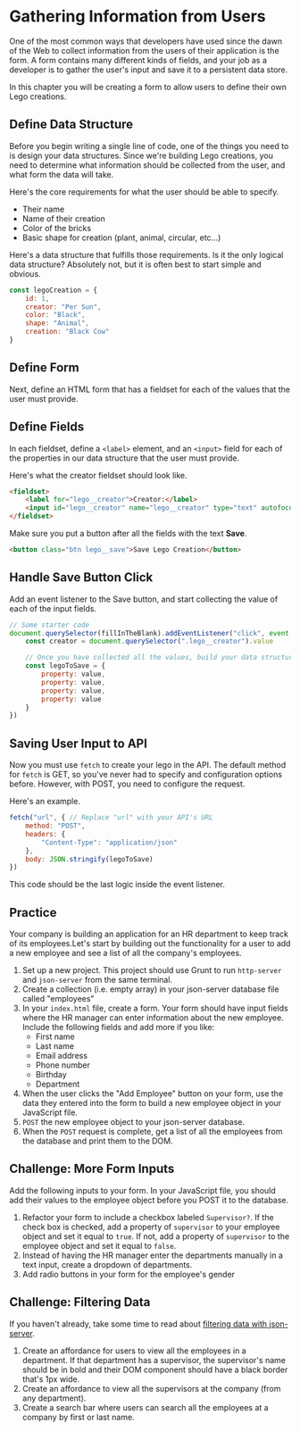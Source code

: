 # Gathering Information from Users

One of the most common ways that developers have used since the dawn of the Web to collect information from the users of their application is the form. A form contains many different kinds of fields, and your job as a developer is to gather the user's input and save it to a persistent data store.

In this chapter you will be creating a form to allow users to define their own Lego creations.

## Define Data Structure

Before you begin writing a single line of code, one of the things you need to is design your data structures. Since we're building Lego creations, you need to determine what information should be collected from the user, and what form the data will take.

Here's the core requirements for what the user should be able to specify.

* Their name
* Name of their creation
* Color of the bricks
* Basic shape for creation (plant, animal, circular, etc...)

Here's a data structure that fulfills those requirements. Is it the only logical data structure? Absolutely not, but it is often best to start simple and obvious.

```js
const legoCreation = {
    id: 1,
    creator: "Per Sun",
    color: "Black",
    shape: "Animal",
    creation: "Black Cow"
}
```

## Define Form

Next, define an HTML form that has a fieldset for each of the values that the user must provide.

## Define Fields

In each fieldset, define a `<label>` element, and an `<input>` field for each of the properties in our data structure that the user must provide.

Here's what the creator fieldset should look like.

```html
<fieldset>
    <label for="lego__creator">Creator:</label>
    <input id="lego__creator" name="lego__creator" type="text" autofocus />
</fieldset>
```

Make sure you put a button after all the fields with the text **Save**.

```html
<button class="btn lego__save">Save Lego Creation</button>
```

## Handle Save Button Click

Add an event listener to the Save button, and start collecting the value of each of the input fields.

```js
// Some starter code
document.querySelector(fillInTheBlank).addEventListener("click", event => {
    const creator = document.querySelector(".lego__creator").value

    // Once you have collected all the values, build your data structure
    const legoToSave = {
        property: value,
        property: value,
        property: value,
        property: value
    }
})
```

## Saving User Input to API

Now you must use `fetch` to create your lego in the API. The default method for `fetch` is GET, so you've never had to specify and configuration options before. However, with POST, you need to configure the request.

Here's an example.

```js
fetch("url", { // Replace "url" with your API's URL
    method: "POST",
    headers: {
        "Content-Type": "application/json"
    },
    body: JSON.stringify(legoToSave)
})
```

This code should be the last logic inside the event listener.

## Practice

Your company is building an application for an HR department to keep track of its employees.Let's start by building out the functionality for a user to add a new employee and see a list of all the company's employees.

1. Set up a new project. This project should use Grunt to run `http-server` and `json-server` from the same terminal.
1. Create a collection (i.e. empty array) in your json-server database file called "employees"
1. In your `index.html` file, create a form. Your form should have input fields where the HR manager can enter information about the new employee. Include the following fields and add more if you like:
    - First name
    - Last name
    - Email address
    - Phone number
    - Birthday
    - Department
1. When the user clicks the "Add Employee" button on your form, use the data they entered into the form to build a new employee object in your JavaScript file.
1. `POST` the new employee object to your json-server database.
1. When the `POST` request is complete, get a list of all the employees from the database and print them to the DOM.

## Challenge: More Form Inputs
Add the following inputs to your form. In your JavaScript file, you should add their values to the employee object before you POST it to the database.
1. Refactor your form to include a checkbox labeled `Supervisor?`. If the check box is checked, add a property of `supervisor` to your employee object and set it equal to `true`. If not, add a property of `supervisor` to the employee object and set it equal to `false`.
1. Instead of having the HR manager enter the departments manually in a text input, create a dropdown of departments.
1. Add radio buttons in your form for the employee's gender


## Challenge: Filtering Data
If you haven't already, take some time to read about [filtering data with json-server](https://github.com/typicode/json-server#filter).
1. Create an affordance for users to view all the employees in a department. If that department has a supervisor, the supervisor's name should be in bold and their DOM component should have a black border that's 1px wide.
1. Create an affordance to view all the supervisors at the company (from any department).
1. Create a search bar where users can search all the employees at a company by first or last name.